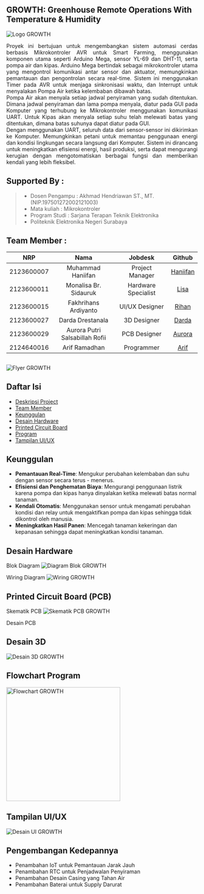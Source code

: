 ## GROWTH: Greenhouse Remote Operations With Temperature & Humidity

![Logo GROWTH](https://github.com/MHaniifan/GROWTH/blob/main/Assets/Banner%20GROWTH.jpg)

<div align="justify">
    Proyek ini bertujuan untuk mengembangkan sistem automasi cerdas berbasis Mikrokontroler AVR untuk Smart Farming, menggunakan komponen utama seperti Arduino Mega, sensor YL-69 dan DHT-11, serta pompa air dan kipas. Arduino Mega bertindak sebagai mikrokontroler utama yang mengontrol komunikasi antar sensor dan aktuator, memungkinkan pemantauan dan pengontrolan secara real-time. Sistem ini menggunakan Timer pada AVR untuk menjaga sinkronisasi waktu, dan Interrupt untuk menyalakan Pompa Air ketika kelembaban dibawah batas.
</div>

<div align="justify">
    Pompa Air akan menyala setiap jadwal penyiraman yang sudah ditentukan. Dimana jadwal penyiraman dan lama pompa menyala, diatur pada GUI pada Komputer yang terhubung ke Mikrokontroler menggunakan komunikasi UART. Untuk Kipas akan menyala setiap suhu telah melewati batas yang ditentukan, dimana batas suhunya dapat diatur pada GUI.
</div>

<div align="justify">
    Dengan menggunakan UART, seluruh data dari sensor-sensor ini dikirimkan ke Komputer. Memungkinkan petani untuk memantau penggunaan energi dan kondisi lingkungan secara langsung dari Komputer. Sistem ini dirancang untuk meningkatkan efisiensi energi, hasil produksi, serta dapat mengurangi kerugian dengan mengotomatiskan berbagai fungsi dan memberikan kendali yang lebih fleksibel.
</div>

## Supported By :
>- Dosen Pengampu : Akhmad Hendriawan ST., MT. (NIP.197501272002121003)
>- Mata kuliah : Mikrokontroler
>- Program Studi : Sarjana Terapan Teknik Elektronika
>- Politeknik Elektronika Negeri Surabaya<br> 

## Team Member :
|      NRP      |       Nama      |    Jobdesk    |   Github |
| :-----------:|:----------------:| :------------:| :-----:|
| 2123600007    | Muhammad Haniifan  | Project Manager       | [Haniifan](https://github.com/MHaniifan)
| 2123600011    | Monalisa Br. Sidauruk         |   Hardware Specialist | [Lisa](https://github.com/MonalisaSidauruk)
| 2123600015    | Fakhrihans Ardiyanto         |    UI/UX Designer      | [Rihan](https://github.com/FakhrihansArdiyanto)
| 2123600027    | Darda Drestanala                | 3D Designer | [Darda](https://github.com/dardadrestanala)
| 2123600029    | Aurora Putri Salsabillah Rofii               | PCB Designer     | [Aurora](https://github.com/aurorapsr)
| 2124640016    | Arif Ramadhan               | Programmer     |[Arif](https://github.com/arif-rmdhn)

##
![Flyer GROWTH](https://github.com/MHaniifan/GROWTH/blob/main/Assets/Flyer%20GROWTH.png)

## Daftar Isi
- [Deskripsi Project](https://github.com/MHaniifan/GROWTH#growth-greenhouse-remote-operations-with-temperaturehumidity)
- [Team Member](https://github.com/MHaniifan/GROWTH#team-member-)
- [Keunggulan](https://github.com/MHaniifan/GROWTH#keunggulan)
- [Desain Hardware](https://github.com/MHaniifan/GROWTH#desain-hardware)
- [Printed Circuit Board](https://github.com/MHaniifan/GROWTH#printed-circuit-board-pcb)
- [Program](https://github.com/MHaniifan/GROWTH#program)
- [Tampilan UI/UX](https://github.com/MHaniifan/GROWTH#tampilan-uiux)

## Keunggulan
- **Pemantauan Real-Time**: Mengukur perubahan kelembaban dan suhu dengan sensor secara terus - menerus.
- **Efisiensi dan Penghematan Biaya**: Mengurangi penggunaan listrik karena pompa dan kipas hanya dinyalakan ketika melewati batas normal tanaman.
- **Kendali Otomatis**: Menggunakan sensor untuk mengamati perubahan kondisi dan relay untuk mengaktifkan pompa dan kipas sehingga tidak dikontrol oleh manusia.
- **Meningkatkan Hasil Panen**: Mencegah tanaman kekeringan dan kepanasan sehingga dapat meningkatkan kondisi tanaman.

## Desain Hardware
Blok Diagram
![Diagram Blok GROWTH](https://github.com/MHaniifan/GROWTH/blob/main/Hardware/Diagram%20Blok%20GROWTH.png)

Wiring Diagram
![Wiring GROWTH](https://github.com/MHaniifan/GROWTH/blob/main/Hardware/Wiring%20GROWTH.png)

## Printed Circuit Board (PCB)
Skematik PCB
![Skematik PCB GROWTH](https://github.com/MHaniifan/GROWTH/blob/main/Hardware/Skematik%20PCB%20GROWTH.jpg)

Desain PCB

## Desain 3D
![Desain 3D GROWTH](https://github.com/MHaniifan/GROWTH/blob/main/3D%20Design/Desain%203D%20GROWTH.png)

## Flowchart Program
<img src="https://github.com/MHaniifan/GROWTH/blob/main/Assets/Flowchart%20GROWTH.png" alt="Flowchart GROWTH" width="300">

## Tampilan UI/UX
![Desain UI GROWTH](https://github.com/MHaniifan/GROWTH/blob/main/UI%20UX%20Design/Desain%20UI%20GROWTH.jpg)

## Pengembangan Kedepannya
- Penambahan IoT untuk Pemantauan Jarak Jauh
- Penambahan RTC untuk Penjadwalan Penyiraman
- Penambahan Desain Casing yang Tahan Air
- Penambahan Baterai untuk Supply Darurat